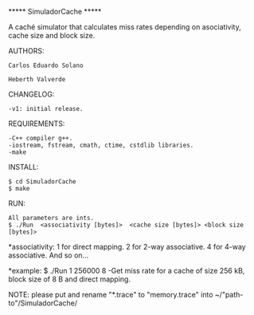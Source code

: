 ***** SimuladorCache *****

A caché simulator that calculates miss rates depending on asociativity, cache size and block size.

AUTHORS:

    Carlos Eduardo Solano
    
    Heberth Valverde

CHANGELOG:

    -v1: initial release.

REQUIREMENTS:

    -C++ compiler g++.
    -iostream, fstream, cmath, ctime, cstdlib libraries.
    -make

INSTALL:

    $ cd SimuladorCache
    $ make

RUN:

    All parameters are ints.
    $ ./Run  <associativity [bytes]>  <cache size [bytes]> <block size [bytes]>

*associativity:
    1 for direct mapping.
    2 for 2-way associative.
    4 for 4-way associative.
    And so on...

*example: $ ./Run  1  256000 8
    -Get miss rate for a cache of size 256 kB, block size of 8 B and direct mapping.

NOTE: please put and rename "*.trace" to "memory.trace" into ~/"path-to"/SimuladorCache/
